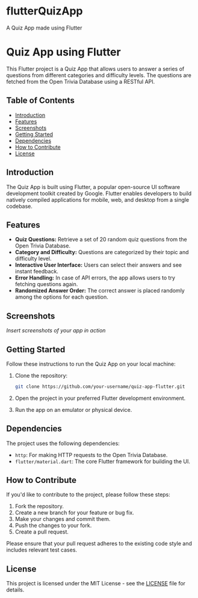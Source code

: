 # flutterQuizApp
A Quiz App made using Flutter
# Quiz App using Flutter

This Flutter project is a Quiz App that allows users to answer a series of questions from different categories and difficulty levels. The questions are fetched from the Open Trivia Database using a RESTful API.

## Table of Contents
- [Introduction](#introduction)
- [Features](#features)
- [Screenshots](#screenshots)
- [Getting Started](#getting-started)
- [Dependencies](#dependencies)
- [How to Contribute](#how-to-contribute)
- [License](#license)

## Introduction

The Quiz App is built using Flutter, a popular open-source UI software development toolkit created by Google. Flutter enables developers to build natively compiled applications for mobile, web, and desktop from a single codebase.

## Features

- **Quiz Questions:** Retrieve a set of 20 random quiz questions from the Open Trivia Database.
- **Category and Difficulty:** Questions are categorized by their topic and difficulty level.
- **Interactive User Interface:** Users can select their answers and see instant feedback.
- **Error Handling:** In case of API errors, the app allows users to try fetching questions again.
- **Randomized Answer Order:** The correct answer is placed randomly among the options for each question.

## Screenshots

_Insert screenshots of your app in action_

## Getting Started

Follow these instructions to run the Quiz App on your local machine:

1. Clone the repository:

    ```bash
    git clone https://github.com/your-username/quiz-app-flutter.git
    ```

2. Open the project in your preferred Flutter development environment.

3. Run the app on an emulator or physical device.

## Dependencies

The project uses the following dependencies:

- `http`: For making HTTP requests to the Open Trivia Database.
- `flutter/material.dart`: The core Flutter framework for building the UI.

## How to Contribute

If you'd like to contribute to the project, please follow these steps:

1. Fork the repository.
2. Create a new branch for your feature or bug fix.
3. Make your changes and commit them.
4. Push the changes to your fork.
5. Create a pull request.

Please ensure that your pull request adheres to the existing code style and includes relevant test cases.

## License

This project is licensed under the MIT License - see the [LICENSE](LICENSE) file for details.
